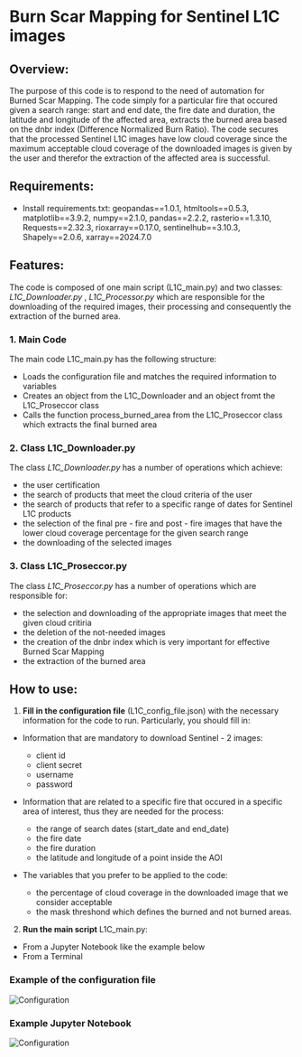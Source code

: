 
# **Burn Scar Mapping for Sentinel L1C images**

## **Overview**:
The purpose of this code is to respond to the need of automation for Burned Scar Mapping. The code simply for a particular fire that occured given a search range: start and end date, the fire date and duration, the latitude and longitude of the affected area, extracts the burned area based on the dnbr index (Difference Normalized Burn Ratio). The code secures that the processed Sentinel L1C images have low cloud coverage since the maximum acceptable cloud coverage of the downloaded images is given by the user and therefor the extraction of the affected area is successful. 

## **Requirements**:
- Install requirements.txt: 
geopandas==1.0.1,  htmltools==0.5.3, matplotlib==3.9.2, numpy==2.1.0, pandas==2.2.2, rasterio==1.3.10, Requests==2.32.3, rioxarray==0.17.0, sentinelhub==3.10.3, Shapely==2.0.6, xarray==2024.7.0

## **Features**:
The code is composed of one main script (L1C_main.py) and two classes: _L1C_Downloader.py_ , _L1C_Processor.py_ which are responsible for the downloading of the required images, their processing and consequently the extraction of the burned area.

### **1. Main Code**
The main code L1C_main.py has the following structure:
- Loads the configuration file and matches the required information to variables
- Creates an object from the L1C_Downloader and an object fromt the L1C_Proseccor class
- Calls the function process_burned_area from the L1C_Proseccor class which extracts the final burned area     

### **2. Class L1C_Downloader.py**
The class _L1C_Downloader.py_ has a number of operations which achieve:
- the user certification
- the search of products that meet the cloud criteria of the user 
- the search of products that refer to a specific range of dates for Sentinel L1C products
- the selection of the final pre - fire and post - fire images that have the lower cloud coverage percentage for the given search range
- the downloading of the selected images

### **3. Class L1C_Proseccor.py**
The class _L1C_Proseccor.py_ has a number of operations which are responsible for:  
- the selection and downloading of the appropriate images that meet the given cloud critiria
- the deletion of the not-needed images
- the creation of the dnbr index which is very important for effective Burned Scar Mapping
- the extraction of the burned area     

## **How to use:**
1. **Fill in the configuration file** (L1C_config_file.json) with the necessary information for the code to run. Particularly, you should fill in:

- Information that are mandatory to download Sentinel - 2 images: 
    - client id
    - client secret 
    - username
    - password

- Information that are related to a specific fire that occured in a specific area of interest, thus they are needed for the process: 
    - the range of search dates (start_date and end_date)
    - the fire date
    - the fire duration
    - the latitude and longitude of a point inside the AOI

- The variables that you prefer to be applied to the code:
    - the percentage of cloud coverage in the downloaded image that we consider acceptable 
    - the mask threshond which defines the burned and not burned areas.

2. **Run the main script** L1C_main.py: 
- From a Jupyter Notebook like the example below  
- From a Terminal  

### **Example of the configuration file** 

![Configuration](https://github.com/noa-beyond/burn-scar-mapping/images/Configuration_File.png)    

### **Example Jupyter Notebook** 

![Configuration](https://github.com/noa-beyond/burn-scar-mapping/images/Run_Jupyter_L1C.png) 
